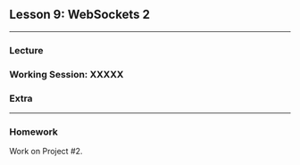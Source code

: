 ## Lesson 9: WebSockets 2



---

### Lecture


### Working Session: XXXXX


	
### Extra

---

### Homework

Work on Project #2.